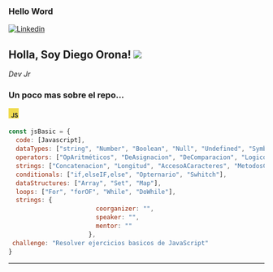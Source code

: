 ### Hello Word

[![Linkedin](https://img.shields.io/badge/-LinkedIn-blue?style=flat&logo=Linkedin&logoColor=white)](https://www.linkedin.com/in/diego-oroná)

<h2> Holla, Soy Diego Orona! <img src="https://media3.giphy.com/media/v1.Y2lkPTc5MGI3NjExb2p4enZ6NXZjcGptMTB5OTh4d2MwaWtmNm52djdpN2Q0d2M1ZGY5NSZlcD12MV9pbnRlcm5hbF9naWZfYnlfaWQmY3Q9Zw/MYI6NK4JOGpOzOriEg/100.webp" width="50"></h2>
<p><em>Dev Jr</em></p>





### Un poco mas sobre el repo...  
<img height="20" src="https://raw.githubusercontent.com/github/explore/80688e429a7d4ef2fca1e82350fe8e3517d3494d/topics/javascript/javascript.png"></code>

```javascript
const jsBasic = {
  code: [Javascript],
  dataTypes: ["string", "Number", "Boolean", "Null", "Undefined", "Symbol", "BigInt" ],
  operators: ["OpAritméticos", "DeAsignacion", "DeComparacion", "Logicos", "Ternario"],
  strings: ["Concatenacion", "Longitud", "AccesoACaracteres", "MetodosComunes", "TemplateLiterals", "InterpolacionDeValores"],
  conditionals: ["if,elseIF,else", "Opternario", "Swhitch"],
  dataStructures: ["Array", "Set", "Map"],
  loops: ["For", "forOF", "While", "DoWhile"],
  strings: {
                        coorganizer: "",
                        speaker: "",
                        mentor: ""
                      },
 challenge: "Resolver ejercicios basicos de JavaScript"
}
```



---


